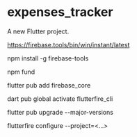 # expenses_tracker

A new Flutter project.

https://firebase.tools/bin/win/instant/latest

npm install -g firebase-tools

npm fund

flutter pub add firebase_core

dart pub global activate flutterfire_cli

flutter pub upgrade --major-versions

flutterfire configure --project=<...>
